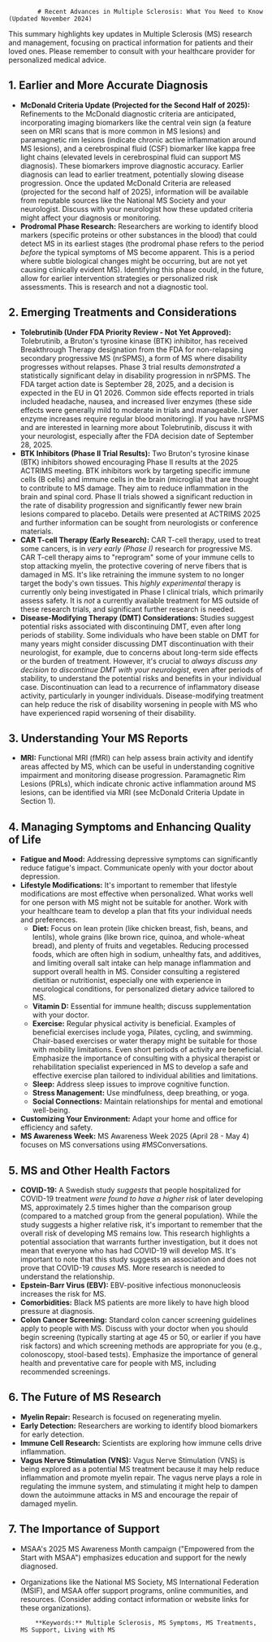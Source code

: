 
            # Recent Advances in Multiple Sclerosis: What You Need to Know (Updated November 2024)

This summary highlights key updates in Multiple Sclerosis (MS) research and management, focusing on practical information for patients and their loved ones. Please remember to consult with your healthcare provider for personalized medical advice.

## 1. Earlier and More Accurate Diagnosis

*   **McDonald Criteria Update (Projected for the Second Half of 2025):** Refinements to the McDonald diagnostic criteria are anticipated, incorporating imaging biomarkers like the central vein sign (a feature seen on MRI scans that is more common in MS lesions) and paramagnetic rim lesions (indicate chronic active inflammation around MS lesions), and a cerebrospinal fluid (CSF) biomarker like kappa free light chains (elevated levels in cerebrospinal fluid can support MS diagnosis). These biomarkers improve diagnostic accuracy. Earlier diagnosis can lead to earlier treatment, potentially slowing disease progression. Once the updated McDonald Criteria are released (projected for the second half of 2025), information will be available from reputable sources like the National MS Society and your neurologist. Discuss with your neurologist how these updated criteria might affect your diagnosis or monitoring.
*   **Prodromal Phase Research:** Researchers are working to identify blood markers (specific proteins or other substances in the blood) that could detect MS in its earliest stages (the prodromal phase refers to the period *before* the typical symptoms of MS become apparent. This is a period where subtle biological changes might be occurring, but are not yet causing clinically evident MS). Identifying this phase could, in the future, allow for earlier intervention strategies or personalized risk assessments. This is research and not a diagnostic tool.

## 2. Emerging Treatments and Considerations

*   **Tolebrutinib (Under FDA Priority Review - Not Yet Approved):** Tolebrutinib, a Bruton's tyrosine kinase (BTK) inhibitor, has received Breakthrough Therapy designation from the FDA for non-relapsing secondary progressive MS (nrSPMS), a form of MS where disability progresses without relapses. Phase 3 trial results *demonstrated* a statistically significant delay in disability progression in nrSPMS. The FDA target action date is September 28, 2025, and a decision is expected in the EU in Q1 2026. Common side effects reported in trials included headache, nausea, and increased liver enzymes (these side effects were generally mild to moderate in trials and manageable. Liver enzyme increases require regular blood monitoring). If you have nrSPMS and are interested in learning more about Tolebrutinib, discuss it with your neurologist, especially after the FDA decision date of September 28, 2025.
*   **BTK Inhibitors (Phase II Trial Results):** Two Bruton's tyrosine kinase (BTK) inhibitors showed encouraging Phase II results at the 2025 ACTRIMS meeting. BTK inhibitors work by targeting specific immune cells (B cells) and immune cells in the brain (microglia) that are thought to contribute to MS damage. They aim to reduce inflammation in the brain and spinal cord. Phase II trials showed a significant reduction in the rate of disability progression and significantly fewer new brain lesions compared to placebo. Details were presented at ACTRIMS 2025 and further information can be sought from neurologists or conference materials.
*   **CAR T-cell Therapy (Early Research):** CAR T-cell therapy, used to treat some cancers, is in *very early (Phase I)* research for progressive MS. CAR T-cell therapy aims to "reprogram" some of your immune cells to stop attacking myelin, the protective covering of nerve fibers that is damaged in MS. It's like retraining the immune system to no longer target the body's own tissues. This *highly experimental* therapy is currently only being investigated in Phase I clinical trials, which primarily assess safety. It is *not* a currently available treatment for MS outside of these research trials, and significant further research is needed.
*   **Disease-Modifying Therapy (DMT) Considerations:** Studies suggest potential risks associated with discontinuing DMT, even after long periods of stability. Some individuals who have been stable on DMT for many years might consider discussing DMT discontinuation with their neurologist, for example, due to concerns about long-term side effects or the burden of treatment. However, it's crucial to *always discuss any decision to discontinue DMT with your neurologist*, even after periods of stability, to understand the potential risks and benefits in your individual case. Discontinuation can lead to a recurrence of inflammatory disease activity, particularly in younger individuals. Disease-modifying treatment can help reduce the risk of disability worsening in people with MS who have experienced rapid worsening of their disability.

## 3. Understanding Your MS Reports

*   **MRI:** Functional MRI (fMRI) can help assess brain activity and identify areas affected by MS, which can be useful in understanding cognitive impairment and monitoring disease progression. Paramagnetic Rim Lesions (PRLs), which indicate chronic active inflammation around MS lesions, can be identified via MRI (see McDonald Criteria Update in Section 1).

## 4. Managing Symptoms and Enhancing Quality of Life

*   **Fatigue and Mood:** Addressing depressive symptoms can significantly reduce fatigue's impact. Communicate openly with your doctor about depression.
*   **Lifestyle Modifications:** It's important to remember that lifestyle modifications are most effective when personalized. What works well for one person with MS might not be suitable for another. Work with your healthcare team to develop a plan that fits your individual needs and preferences.
    *   **Diet:** Focus on lean protein (like chicken breast, fish, beans, and lentils), whole grains (like brown rice, quinoa, and whole-wheat bread), and plenty of fruits and vegetables. Reducing processed foods, which are often high in sodium, unhealthy fats, and additives, and limiting overall salt intake can help manage inflammation and support overall health in MS. Consider consulting a registered dietitian or nutritionist, especially one with experience in neurological conditions, for personalized dietary advice tailored to MS.
    *   **Vitamin D:** Essential for immune health; discuss supplementation with your doctor.
    *   **Exercise:** Regular physical activity is beneficial. Examples of beneficial exercises include yoga, Pilates, cycling, and swimming. Chair-based exercises or water therapy might be suitable for those with mobility limitations. Even short periods of activity are beneficial. Emphasize the importance of consulting with a physical therapist or rehabilitation specialist experienced in MS to develop a safe and effective exercise plan tailored to individual abilities and limitations.
    *   **Sleep:** Address sleep issues to improve cognitive function.
    *   **Stress Management:** Use mindfulness, deep breathing, or yoga.
    *   **Social Connections:** Maintain relationships for mental and emotional well-being.
*   **Customizing Your Environment:** Adapt your home and office for efficiency and safety.
*   **MS Awareness Week:** MS Awareness Week 2025 (April 28 - May 4) focuses on MS conversations using #MSConversations.

## 5. MS and Other Health Factors

*   **COVID-19:** A Swedish study *suggests* that people hospitalized for COVID-19 treatment *were found to have a higher risk* of later developing MS, approximately 2.5 times higher than the comparison group (compared to a matched group from the general population). While the study suggests a higher relative risk, it's important to remember that the overall risk of developing MS remains low. This research highlights a potential association that warrants further investigation, but it does not mean that everyone who has had COVID-19 will develop MS. It's important to note that this study suggests an association and does not prove that COVID-19 *causes* MS. More research is needed to understand the relationship.
*   **Epstein-Barr Virus (EBV):** EBV-positive infectious mononucleosis increases the risk for MS.
*   **Comorbidities:** Black MS patients are more likely to have high blood pressure at diagnosis.
*   **Colon Cancer Screening:** Standard colon cancer screening guidelines apply to people with MS. Discuss with your doctor when you should begin screening (typically starting at age 45 or 50, or earlier if you have risk factors) and which screening methods are appropriate for you (e.g., colonoscopy, stool-based tests). Emphasize the importance of general health and preventative care for people with MS, including recommended screenings.

## 6. The Future of MS Research

*   **Myelin Repair:** Research is focused on regenerating myelin.
*   **Early Detection:** Researchers are working to identify blood biomarkers for early detection.
*   **Immune Cell Research:** Scientists are exploring how immune cells drive inflammation.
*   **Vagus Nerve Stimulation (VNS):** Vagus Nerve Stimulation (VNS) is being explored as a potential MS treatment because it may help reduce inflammation and promote myelin repair. The vagus nerve plays a role in regulating the immune system, and stimulating it might help to dampen down the autoimmune attacks in MS and encourage the repair of damaged myelin.

## 7. The Importance of Support

*   MSAA's 2025 MS Awareness Month campaign ("Empowered from the Start with MSAA") emphasizes education and support for the newly diagnosed.
*   Organizations like the National MS Society, MS International Federation (MSIF), and MSAA offer support programs, online communities, and resources. (Consider adding contact information or website links for these organizations).

            **Keywords:** Multiple Sclerosis, MS Symptoms, MS Treatments, MS Support, Living with MS
            